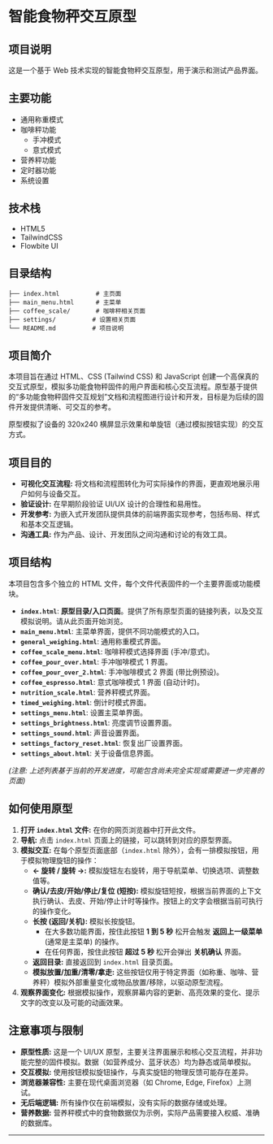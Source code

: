 # 智能食物秤交互原型

## 项目说明
这是一个基于 Web 技术实现的智能食物秤交互原型，用于演示和测试产品界面。

## 主要功能
- 通用称重模式
- 咖啡秤功能
  - 手冲模式
  - 意式模式
- 营养秤功能
- 定时器功能
- 系统设置

## 技术栈
- HTML5
- TailwindCSS
- Flowbite UI

## 目录结构

```
├── index.html          # 主页面
├── main_menu.html      # 主菜单
├── coffee_scale/       # 咖啡秤相关页面
├── settings/          # 设置相关页面
└── README.md          # 项目说明
```

## 项目简介

本项目旨在通过 HTML、CSS (Tailwind CSS) 和 JavaScript 创建一个高保真的交互式原型，模拟多功能食物秤固件的用户界面和核心交互流程。原型基于提供的“多功能食物秤固件交互规划”文档和流程图进行设计和开发，目标是为后续的固件开发提供清晰、可交互的参考。

原型模拟了设备的 320x240 横屏显示效果和单旋钮（通过模拟按钮实现）的交互方式。

## 项目目的

* **可视化交互流程:** 将文档和流程图转化为可实际操作的界面，更直观地展示用户如何与设备交互。
* **验证设计:** 在早期阶段验证 UI/UX 设计的合理性和易用性。
* **开发参考:** 为嵌入式开发团队提供具体的前端界面实现参考，包括布局、样式和基本交互逻辑。
* **沟通工具:** 作为产品、设计、开发团队之间沟通和讨论的有效工具。

## 项目结构

本项目包含多个独立的 HTML 文件，每个文件代表固件的一个主要界面或功能模块。

* **`index.html`**: **原型目录/入口页面**。提供了所有原型页面的链接列表，以及交互模拟说明。请从此页面开始浏览。
* **`main_menu.html`**: 主菜单界面，提供不同功能模式的入口。
* **`general_weighing.html`**: 通用称重模式界面。
* **`coffee_scale_menu.html`**: 咖啡秤模式选择界面 (手冲/意式)。
* **`coffee_pour_over.html`**: 手冲咖啡模式 1 界面。
* **`coffee_pour_over_2.html`**: 手冲咖啡模式 2 界面 (带比例预设)。
* **`coffee_espresso.html`**: 意式咖啡模式 1 界面 (自动计时)。
* **`nutrition_scale.html`**: 营养秤模式界面。
* **`timed_weighing.html`**: 倒计时模式界面。
* **`settings_menu.html`**: 设置主菜单界面。
* **`settings_brightness.html`**: 亮度调节设置界面。
* **`settings_sound.html`**: 声音设置界面。
* **`settings_factory_reset.html`**: 恢复出厂设置界面。
* **`settings_about.html`**: 关于设备信息界面。

*(注意: 上述列表基于当前的开发进度，可能包含尚未完全实现或需要进一步完善的页面)*

## 如何使用原型

1.  **打开 `index.html` 文件:** 在你的网页浏览器中打开此文件。
2.  **导航:** 点击 `index.html` 页面上的链接，可以跳转到对应的原型界面。
3.  **模拟交互:** 在每个原型页面底部（`index.html` 除外），会有一排模拟按钮，用于模拟物理旋钮的操作：
    * **← 旋转 / 旋转 →:** 模拟旋钮左右旋转，用于导航菜单、切换选项、调整数值等。
    * **确认/去皮/开始/停止/复位 (短按):** 模拟旋钮短按，根据当前界面的上下文执行确认、去皮、开始/停止计时等操作。按钮上的文字会根据当前可执行的操作变化。
    * **长按 (返回/关机):** 模拟长按旋钮。
        * 在大多数功能界面，按住此按钮 **1 到 5 秒** 松开会触发 **返回上一级菜单** (通常是主菜单) 的操作。
        * 在任何界面，按住此按钮 **超过 5 秒** 松开会弹出 **关机确认** 界面。
    * **返回目录:** 直接返回到 `index.html` 目录页面。
    * **模拟放置/加重/清零/拿走:** 这些按钮仅用于特定界面（如称重、咖啡、营养秤）模拟外部重量变化或物品放置/移除，以驱动原型流程。
4.  **观察界面变化:** 根据模拟操作，观察屏幕内容的更新、高亮效果的变化、提示文字的改变以及可能的动画效果。

## 注意事项与限制

* **原型性质:** 这是一个 UI/UX 原型，主要关注界面展示和核心交互流程，并非功能完整的固件模拟。数据（如营养成分、蓝牙状态）均为静态或简单模拟。
* **交互模拟:** 使用按钮模拟旋钮操作，与真实旋钮的物理反馈可能存在差异。
* **浏览器兼容性:** 主要在现代桌面浏览器（如 Chrome, Edge, Firefox）上测试。
* **无后端逻辑:** 所有操作仅在前端模拟，没有实际的数据存储或处理。
* **营养数据:** 营养秤模式中的食物数据仅为示例，实际产品需要接入权威、准确的数据库。

---
